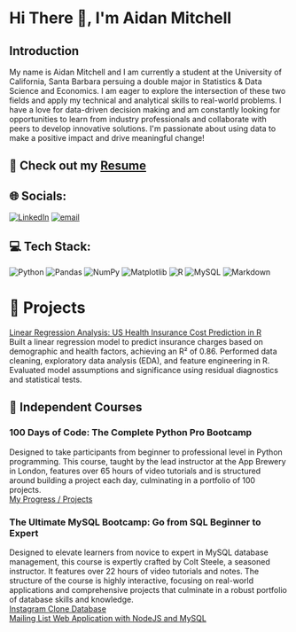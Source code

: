 # Hi There 👋, I'm Aidan Mitchell

## Introduction
My name is Aidan Mitchell and I am currently a student at the University of California, Santa Barbara persuing a double major in Statistics & Data Science and Economics. I am eager to explore the intersection of these two fields and apply my technical and analytical skills to real-world problems. I have a love for data-driven decision making and am constantly looking for opportunities to learn from industry professionals and collaborate with peers to develop innovative solutions. I'm passionate about using data to make a positive impact and drive meaningful change!

📁 **Check out my** [Resume](https://github.com/aidanpmitchell/Aidan-Mitchell-Documents/blob/main/Aidan%20Mitchell%20Resume.pdf)
---

## 🌐 Socials:
[![LinkedIn](https://img.shields.io/badge/LinkedIn-%230077B5.svg?logo=linkedin&logoColor=white)](https://linkedin.com/in/aidanpmitchell) [![email](https://img.shields.io/badge/Email-D14836?logo=gmail&logoColor=white)](mailto:aidanpmitchell@ucsb.edu) 

## 💻 Tech Stack:
![Python](https://img.shields.io/badge/python-3670A0?style=for-the-badge&logo=python&logoColor=ffdd54) ![Pandas](https://img.shields.io/badge/pandas-%23150458.svg?style=for-the-badge&logo=pandas&logoColor=white) ![NumPy](https://img.shields.io/badge/numpy-%23013243.svg?style=for-the-badge&logo=numpy&logoColor=white) ![Matplotlib](https://img.shields.io/badge/Matplotlib-%23ffffff.svg?style=for-the-badge&logo=Matplotlib&logoColor=black) ![R](https://img.shields.io/badge/r-%23276DC3.svg?style=for-the-badge&logo=r&logoColor=white) ![MySQL](https://img.shields.io/badge/mysql-4479A1.svg?style=for-the-badge&logo=mysql&logoColor=white) ![Markdown](https://img.shields.io/badge/markdown-%23000000.svg?style=for-the-badge&logo=markdown&logoColor=white)

# 🧩 Projects
[Linear Regression Analysis: US Health Insurance Cost Prediction in R](https://github.com/aidanpmitchell/Insurance_Linear_Regression/) \
Built a linear regression model to predict insurance charges based on demographic and health factors, achieving an R² of 0.86. Performed data cleaning, exploratory data analysis (EDA), and feature engineering in R. Evaluated model assumptions and significance using residual diagnostics and statistical tests.

## 🔧 Independent Courses
### 100 Days of Code: The Complete Python Pro Bootcamp
Designed to take participants from beginner to professional level in Python programming. This course, taught by the lead instructor at the App Brewery in London, features over 65 hours of video tutorials and is structured around building a project each day, culminating in a portfolio of 100 projects. \
[My Progress / Projects](https://github.com/aidanpmitchell/100-days-of-code-python)

### The Ultimate MySQL Bootcamp: Go from SQL Beginner to Expert
Designed to elevate learners from novice to expert in MySQL database management, this course is expertly crafted by Colt Steele, a seasoned instructor. It features over 22 hours of video tutorials and notes. The structure of the course is highly interactive, focusing on real-world applications and comprehensive projects that culminate in a robust portfolio of database skills and knowledge​. \
[Instagram Clone Database]() \
[Mailing List Web Application with NodeJS and MySQL]()
